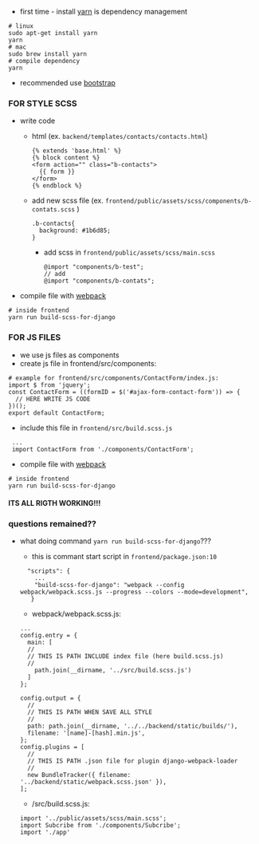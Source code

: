 - first time - install [yarn](https://yarnpkg.com/lang/en/) is dependency management

```
# linux
sudo apt-get install yarn 
yarn
# mac
sudo brew install yarn
# compile dependency
yarn
```
- recommended use [bootstrap](https://getbootstrap.com/docs/4.1/components/buttons/)


### FOR STYLE SCSS
- write code  
  - html (ex. ```backend/templates/contacts/contacts.html```)
     ```
     {% extends 'base.html' %}
     {% block content %}
     <form action="" class="b-contacts">
       {{ form }}
     </form>
     {% endblock %}
     ```
  - add new scss file (ex. ```frontend/public/assets/scss/components/b-contats.scss``` )
    ```
    .b-contacts{
      background: #1b6d85;
    }
    ```
    - add scss in ```frontend/public/assets/scss/main.scss```
        ```
        @import "components/b-test";
        // add 
        @import "components/b-contats";
        ```

- compile file with [webpack](https://webpack.js.org/)
```
# inside frontend
yarn run build-scss-for-django
```

### FOR JS FILES
- we use js files as components
- create js file in frontend/src/components:
```
# example for frontend/src/components/ContactForm/index.js:
import $ from 'jquery';
const ContactForm = ((formID = $('#ajax-form-contact-form')) => {
  // HERE WRITE JS CODE
})();
export default ContactForm;
```
- include this file in ```frontend/src/build.scss.js```

```
 ...
 import ContactForm from './components/ContactForm';
```

- compile file with [webpack](https://webpack.js.org/)
```
# inside frontend
yarn run build-scss-for-django
```

#### ITS ALL RIGTH WORKING!!!

### questions remained??

- what doing command ```yarn run build-scss-for-django```???

    - this is commant start script in ```frontend/package.json:10```
    ```
      "scripts": {
        ...
        "build-scss-for-django": "webpack --config webpack/webpack.scss.js --progress --colors --mode=development",
       }
    ```
    
    - webpack/webpack.scss.js:
    ```
    ...
   config.entry = {
      main: [ 
      //
      // THIS IS PATH INCLUDE index file (here build.scss.js)
      //
        path.join(__dirname, '../src/build.scss.js')
      ] 
    };
    
    config.output = {
      //
      // THIS IS PATH WHEN SAVE ALL STYLE 
      //
      path: path.join(__dirname, '../../backend/static/builds/'),
      filename: '[name]-[hash].min.js',
    };
    config.plugins = [
      //
      // THIS IS PATH .json file for plugin django-webpack-loader
      //
      new BundleTracker({ filename: '../backend/static/webpack.scss.json' }),
    ];

    ```
    - /src/build.scss.js:
    ```
    import '../public/assets/scss/main.scss';
    import Subcribe from './components/Subcribe';
    import './app'    
    ```




   
    
    
